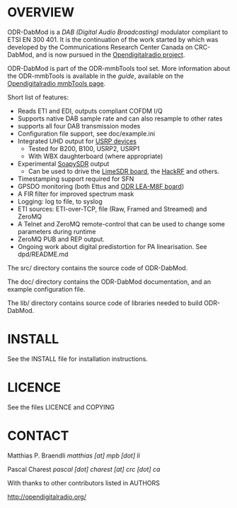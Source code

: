 OVERVIEW
========
ODR-DabMod is a *DAB (Digital Audio Broadcasting)* modulator compliant
to ETSI EN 300 401. It is the continuation of the work started by which was
developed by the Communications Research Center Canada on CRC-DabMod, and
is now pursued in the
[Opendigitalradio project](http://opendigitalradio.org).


ODR-DabMod is part of the ODR-mmbTools tool set. More information about the
ODR-mmbTools is available in the *guide*, available on the
[Opendigitalradio mmbTools page](http://www.opendigitalradio.org/mmbtools).

Short list of features:

- Reads ETI and EDI, outputs compliant COFDM I/Q
- Supports native DAB sample rate and can also
  resample to other rates
- supports all four DAB transmission modes
- Configuration file support, see doc/example.ini
- Integrated UHD output for [USRP devices](https://www.ettus.com/product)
  - Tested for B200, B100, USRP2, USRP1
  - With WBX daughterboard (where appropriate)
- Experimental [SoapySDR](https://github.com/pothosware/SoapySDR/wiki) output
  - Can be used to drive the [LimeSDR board](https://myriadrf.org/projects/limesdr/), the [HackRF](https://greatscottgadgets.com/hackrf/) and others.
- Timestamping support required for SFN
- GPSDO monitoring (both Ettus and [ODR LEA-M8F board](http://www.opendigitalradio.org/lea-m8f-gpsdo))
- A FIR filter for improved spectrum mask
- Logging: log to file, to syslog
- ETI sources: ETI-over-TCP, file (Raw, Framed and Streamed) and ZeroMQ
- A Telnet and ZeroMQ remote-control that can be used to change
  some parameters during runtime
- ZeroMQ PUB and REP output.
- Ongoing work about digital predistortion for PA linearisation.
  See dpd/README.md

The src/ directory contains the source code of ODR-DabMod.

The doc/ directory contains the ODR-DabMod documentation, and an example
configuration file.

The lib/ directory contains source code of libraries needed to build
ODR-DabMod.

INSTALL
=======
See the INSTALL file for installation instructions.

LICENCE
=======
See the files LICENCE and COPYING

CONTACT
=======
Matthias P. Braendli *matthias [at] mpb [dot] li*

Pascal Charest *pascal [dot] charest [at] crc [dot] ca*

With thanks to other contributors listed in AUTHORS

http://opendigitalradio.org/
